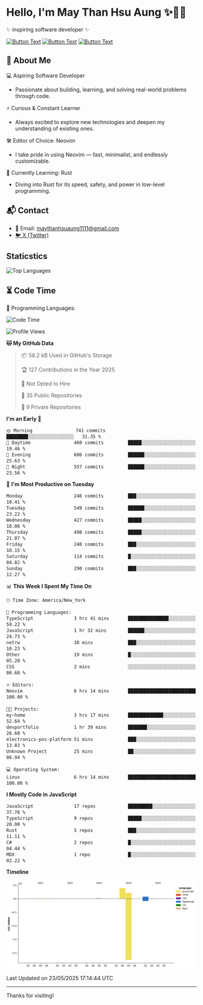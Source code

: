 # Hello, I'm May Than Hsu Aung ✨👱‍♀️
✨ inspiring software developer ✨

[![Button Text](https://img.shields.io/badge/Linked%20In-blue?style=for-the-badge)](https://www.linkedin.com/in/maythanhsu/)
[![Button Text](https://img.shields.io/badge/My%20Portfolio-pink?style=for-the-badge)](https://mayshecodes.vercel.app)
[![Button Text](https://img.shields.io/badge/Github-black?style=for-the-badge)](https://github.com/maythanhsuaung0-0)

## 👋 About Me

  💻 Aspiring Software Developer
  - Passionate about building, learning, and solving real-world problems through code.

  ⚡ Curious & Constant Learner
  - Always excited to explore new technologies and deepen my understanding of existing ones.

  🛠️ Editor of Choice: Neovim
  - I take pride in using Neovim — fast, minimalist, and endlessly customizable.

  🦀 Currently Learning: Rust
  - Diving into Rust for its speed, safety, and power in low-level programming.
    
## 📬 Contact
- 📧 Email: maythanhsuaung1111@gmail.com
- [🐦 X (Twitter)](https://x.com/@shizuko042k)
  
## Staticstics

![Top Languages](https://github-readme-stats.vercel.app/api/top-langs/?username=maythanhsuaung0-0&layout=compact&theme=tokyonight)

## ⏳ Code Time


💬 Programming Languages: 
<!--START_SECTION:waka-->
![Code Time](http://img.shields.io/badge/Code%20Time-152%20hrs%2015%20mins-blue)

![Profile Views](http://img.shields.io/badge/Profile%20Views-138-blue)

**🐱 My GitHub Data** 

> 📦 58.2 kB Used in GitHub's Storage 
 > 
> 🏆 127 Contributions in the Year 2025
 > 
> 🚫 Not Opted to Hire
 > 
> 📜 35 Public Repositories 
 > 
> 🔑 9 Private Repositories 
 > 
**I'm an Early 🐤** 

```text
🌞 Morning                741 commits         ████████░░░░░░░░░░░░░░░░░   31.35 % 
🌆 Daytime                460 commits         █████░░░░░░░░░░░░░░░░░░░░   19.46 % 
🌃 Evening                606 commits         ██████░░░░░░░░░░░░░░░░░░░   25.63 % 
🌙 Night                  557 commits         ██████░░░░░░░░░░░░░░░░░░░   23.56 % 
```
📅 **I'm Most Productive on Tuesday** 

```text
Monday                   246 commits         ███░░░░░░░░░░░░░░░░░░░░░░   10.41 % 
Tuesday                  549 commits         ██████░░░░░░░░░░░░░░░░░░░   23.22 % 
Wednesday                427 commits         █████░░░░░░░░░░░░░░░░░░░░   18.06 % 
Thursday                 498 commits         █████░░░░░░░░░░░░░░░░░░░░   21.07 % 
Friday                   240 commits         ███░░░░░░░░░░░░░░░░░░░░░░   10.15 % 
Saturday                 114 commits         █░░░░░░░░░░░░░░░░░░░░░░░░   04.82 % 
Sunday                   290 commits         ███░░░░░░░░░░░░░░░░░░░░░░   12.27 % 
```


📊 **This Week I Spent My Time On** 

```text
🕑︎ Time Zone: America/New_York

💬 Programming Languages: 
TypeScript               3 hrs 41 mins       ███████████████░░░░░░░░░░   59.22 % 
JavaScript               1 hr 32 mins        ██████░░░░░░░░░░░░░░░░░░░   24.73 % 
netrw                    38 mins             ███░░░░░░░░░░░░░░░░░░░░░░   10.23 % 
Other                    19 mins             █░░░░░░░░░░░░░░░░░░░░░░░░   05.20 % 
CSS                      2 mins              ░░░░░░░░░░░░░░░░░░░░░░░░░   00.60 % 

🔥 Editors: 
Neovim                   6 hrs 14 mins       █████████████████████████   100.00 % 

🐱‍💻 Projects: 
my-home                  3 hrs 17 mins       █████████████░░░░░░░░░░░░   52.64 % 
devportfolio             1 hr 39 mins        ███████░░░░░░░░░░░░░░░░░░   26.60 % 
electronics-pos-platform 51 mins             ███░░░░░░░░░░░░░░░░░░░░░░   13.83 % 
Unknown Project          25 mins             ██░░░░░░░░░░░░░░░░░░░░░░░   06.94 % 

💻 Operating System: 
Linux                    6 hrs 14 mins       █████████████████████████   100.00 % 
```

**I Mostly Code in JavaScript** 

```text
JavaScript               17 repos            █████████░░░░░░░░░░░░░░░░   37.78 % 
TypeScript               9 repos             █████░░░░░░░░░░░░░░░░░░░░   20.00 % 
Rust                     5 repos             ███░░░░░░░░░░░░░░░░░░░░░░   11.11 % 
C#                       2 repos             █░░░░░░░░░░░░░░░░░░░░░░░░   04.44 % 
MDX                      1 repo              █░░░░░░░░░░░░░░░░░░░░░░░░   02.22 % 
```



**Timeline**

![Lines of Code chart](https://raw.githubusercontent.com/maythanhsuaung0-0/maythanhsuaung0-0/main/assets/bar_graph.png)


 Last Updated on 23/05/2025 17:14:44 UTC
<!--END_SECTION:waka-->


-----

Thanks for visiting!
